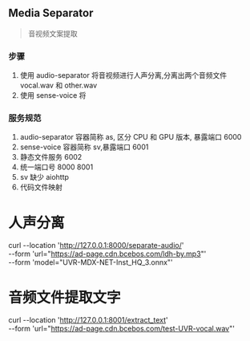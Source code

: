 ## Media Separator
> 音视频文案提取

### 步骤
1. 使用 audio-separator 将音视频进行人声分离,分离出两个音频文件 vocal.wav 和 other.wav
2. 使用 sense-voice 将







### 服务规范
1. audio-separator 容器简称 as, 区分 CPU 和 GPU 版本, 暴露端口 6000
2. sense-voice 容器简称 sv,暴露端口 6001
3. 静态文件服务 6002
1. 统一端口号 8000 8001
2. sv 缺少 aiohttp
3. 代码文件映射



# 人声分离
curl --location 'http://127.0.0.1:8000/separate-audio/' \
--form 'url="https://ad-page.cdn.bcebos.com/ldh-by.mp3"' \
--form 'model="UVR-MDX-NET-Inst_HQ_3.onnx"'




# 音频文件提取文字
curl --location 'http://127.0.0.1:8001/extract_text' \
--form 'url="https://ad-page.cdn.bcebos.com/test-UVR-vocal.wav"'
